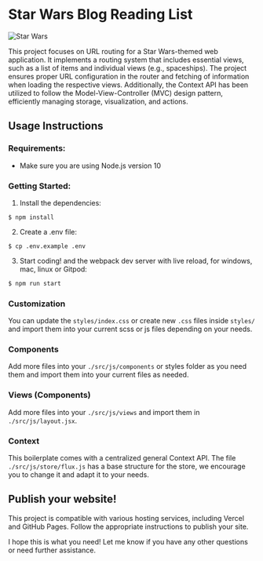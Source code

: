 # Star Wars Blog Reading List

![Star Wars](https://img.icons8.com/color/452/star-wars.png)

This project focuses on URL routing for a Star Wars-themed web application. It implements a routing system that includes essential views, such as a list of items and individual views (e.g., spaceships). The project ensures proper URL configuration in the router and fetching of information when loading the respective views. Additionally, the Context API has been utilized to follow the Model-View-Controller (MVC) design pattern, efficiently managing storage, visualization, and actions.

## Usage Instructions

### Requirements:
- Make sure you are using Node.js version 10

### Getting Started:
1. Install the dependencies:
```
$ npm install
```
2. Create a .env file:
```
$ cp .env.example .env
```
3. Start coding! and the webpack dev server with live reload, for windows, mac, linux or Gitpod:

```bash
$ npm run start
```

### Customization
You can update the `styles/index.css` or create new `.css` files inside `styles/` and import them into your current scss or js files depending on your needs.

### Components
Add more files into your `./src/js/components` or styles folder as you need them and import them into your current files as needed.

### Views (Components)
Add more files into your `./src/js/views` and import them in `./src/js/layout.jsx`.

### Context
This boilerplate comes with a centralized general Context API. The file `./src/js/store/flux.js` has a base structure for the store, we encourage you to change it and adapt it to your needs.

## Publish your website!
This project is compatible with various hosting services, including Vercel and GitHub Pages. Follow the appropriate instructions to publish your site.

I hope this is what you need! Let me know if you have any other questions or need further assistance.




